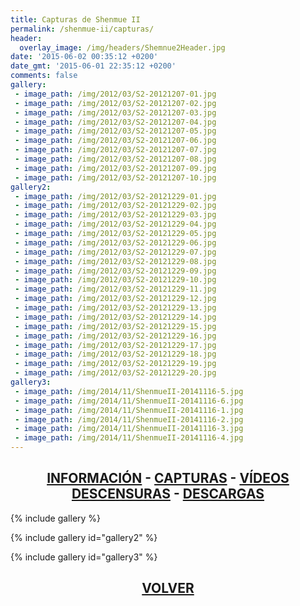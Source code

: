 ```yaml
---
title: Capturas de Shenmue II
permalink: /shenmue-ii/capturas/
header:
  overlay_image: /img/headers/Shemnue2Header.jpg
date: '2015-06-02 00:35:12 +0200'
date_gmt: '2015-06-01 22:35:12 +0200'
comments: false
gallery:
 - image_path: /img/2012/03/S2-20121207-01.jpg
 - image_path: /img/2012/03/S2-20121207-02.jpg
 - image_path: /img/2012/03/S2-20121207-03.jpg
 - image_path: /img/2012/03/S2-20121207-04.jpg
 - image_path: /img/2012/03/S2-20121207-05.jpg
 - image_path: /img/2012/03/S2-20121207-06.jpg
 - image_path: /img/2012/03/S2-20121207-07.jpg
 - image_path: /img/2012/03/S2-20121207-08.jpg
 - image_path: /img/2012/03/S2-20121207-09.jpg
 - image_path: /img/2012/03/S2-20121207-10.jpg
gallery2:
 - image_path: /img/2012/03/S2-20121229-01.jpg
 - image_path: /img/2012/03/S2-20121229-02.jpg
 - image_path: /img/2012/03/S2-20121229-03.jpg
 - image_path: /img/2012/03/S2-20121229-04.jpg
 - image_path: /img/2012/03/S2-20121229-05.jpg
 - image_path: /img/2012/03/S2-20121229-06.jpg
 - image_path: /img/2012/03/S2-20121229-07.jpg
 - image_path: /img/2012/03/S2-20121229-08.jpg
 - image_path: /img/2012/03/S2-20121229-09.jpg
 - image_path: /img/2012/03/S2-20121229-10.jpg
 - image_path: /img/2012/03/S2-20121229-11.jpg
 - image_path: /img/2012/03/S2-20121229-12.jpg
 - image_path: /img/2012/03/S2-20121229-13.jpg
 - image_path: /img/2012/03/S2-20121229-14.jpg
 - image_path: /img/2012/03/S2-20121229-15.jpg
 - image_path: /img/2012/03/S2-20121229-16.jpg
 - image_path: /img/2012/03/S2-20121229-17.jpg
 - image_path: /img/2012/03/S2-20121229-18.jpg
 - image_path: /img/2012/03/S2-20121229-19.jpg
 - image_path: /img/2012/03/S2-20121229-20.jpg
gallery3:
 - image_path: /img/2014/11/ShenmueII-20141116-5.jpg
 - image_path: /img/2014/11/ShenmueII-20141116-6.jpg
 - image_path: /img/2014/11/ShenmueII-20141116-1.jpg
 - image_path: /img/2014/11/ShenmueII-20141116-2.jpg
 - image_path: /img/2014/11/ShenmueII-20141116-3.jpg
 - image_path: /img/2014/11/ShenmueII-20141116-4.jpg
---
```

<h2 style="text-align: center;"><strong><a href="/shenmue-ii/informacion/">INFORMACIÓN</a> - <a href="/shenmue-ii/capturas/">CAPTURAS</a> - <a href="/shenmue-ii/videos/">VÍDEOS</a><br>  
<a href="/shenmue-ii/descensuras/">DESCENSURAS</a> - <a href="/shenmue-ii/descargar/">DESCARGAS</a></strong></h2>

{% include gallery %}

{% include gallery id="gallery2" %}

{% include gallery id="gallery3" %}

<h2 style="text-align: center;"><strong><a href="/shenmue-ii/">VOLVER</a></strong></h2>
